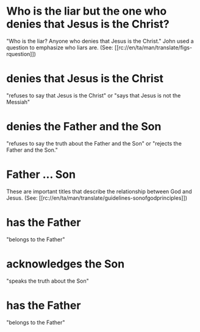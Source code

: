 # Who is the liar but the one who denies that Jesus is the Christ?

"Who is the liar? Anyone who denies that Jesus is the Christ." John used a question to emphasize who liars are. (See: [[rc://en/ta/man/translate/figs-rquestion]])

# denies that Jesus is the Christ

"refuses to say that Jesus is the Christ" or "says that Jesus is not the Messiah"

# denies the Father and the Son

"refuses to say the truth about the Father and the Son" or "rejects the Father and the Son."

# Father ... Son

These are important titles that describe the relationship between God and Jesus. (See: [[rc://en/ta/man/translate/guidelines-sonofgodprinciples]])

# has the Father

"belongs to the Father"

# acknowledges the Son

"speaks the truth about the Son"

# has the Father

"belongs to the Father"